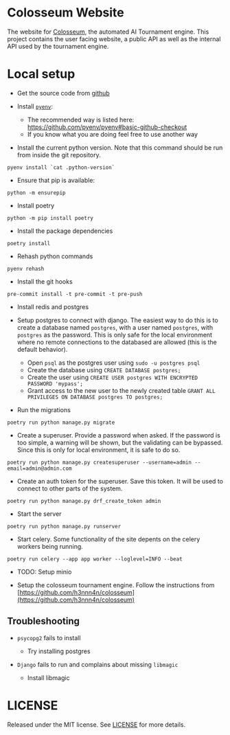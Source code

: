 # Colosseum Website

The website for [Colosseum](https://colosseum.website), the automated AI
Tournament engine.  This project contains the user facing website, a public API
as well as the internal API used by the tournament engine.

# Local setup

- Get the source code from [github](https://github.com/h3nnn4n/colosseum_website)

- Install [`pyenv`](https://github.com/pyenv/pyenv):
  - The recommended way is listed here: https://github.com/pyenv/pyenv#basic-github-checkout
  - If you know what you are doing feel free to use another way

- Install the current python version. Note that this command should be run from inside the git repository.
```
pyenv install `cat .python-version`
```

- Ensure that pip is available:
```
python -m ensurepip
```

- Install poetry
```
python -m pip install poetry
```

- Install the package dependencies
```
poetry install
```

- Rehash python commands
```
pyenv rehash
```

- Install the git hooks
```
pre-commit install -t pre-commit -t pre-push
```

- Install redis and postgres

- Setup postgres to connect with django. The easiest way to do this is to
  create a database named `postgres`, with a user named `postgres`, with
  `postgres` as the password. This is only safe for the local environment where
  no remote connections to the databased are allowed (this is the default
  behavior).
  - Open `psql` as the postgres user using `sudo -u postgres psql`
  - Create the database using `CREATE DATABASE postgres;`
  - Create the user using
  `CREATE USER postgres WITH ENCRYPTED PASSWORD 'mypass';`
  - Grant access to the new user to the newly created table
  `GRANT ALL PRIVILEGES ON DATABASE postgres TO postgres;`

- Run the migrations
```
poetry run python manage.py migrate
```

- Create a superuser. Provide a password when asked. If the password is too
  simple, a warning will be shown, but the validating can be bypassed. Since
  this is only for local environment, it is safe to do so.
```
poetry run python manage.py createsuperuser --username=admin --email=admin@admin.com
```

- Create an auth token for the superuser. Save this token. It will be used to
  connect to other parts of the system.
```
poetry run python manage.py drf_create_token admin
```

- Start the server
```
poetry run python manage.py runserver
```

- Start celery. Some functionality of the site depents on the celery workers
  being running.
```
poetry run celery --app app worker --loglevel=INFO --beat
```

- TODO: Setup minio

- Setup the colosseum tournament engine. Follow the instructions from
  [https://github.com/h3nnn4n/colosseum](https://github.com/h3nnn4n/colosseum)

## Troubleshooting

- `psycopg2` fails to install
  - Try installing postgres

- `Django` fails to run and complains about missing `libmagic`
  - Install libmagic

# LICENSE

Released under the MIT license. See [LICENSE](LICENSE) for more details.
